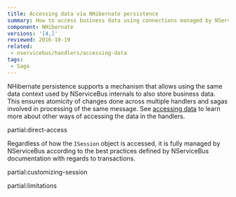 ```yaml
---
title: Accessing data via NHibernate persistence
summary: How to access business data using connections managed by NServiceBus NHibernate persistence.
component: NHibernate
versions: '[4,]'
reviewed: 2016-10-19
related:
 - nservicebus/handlers/accessing-data
tags:
 - Saga
---
```


NHibernate persistence supports a mechanism that allows using the same data context used by NServiceBus internals to also store business data. This ensures atomicity of changes done across multiple handlers and sagas involved in processing of the same message. See [accessing data](/nservicebus/handlers/accessing-data.md) to learn more about other ways of accessing the data in the handlers.

partial:direct-access

Regardless of how the `ISession` object is accessed, it is fully managed by NServiceBus according to the best practices defined by NServiceBus documentation with regards to transactions.

partial:customizing-session

partial:limitations